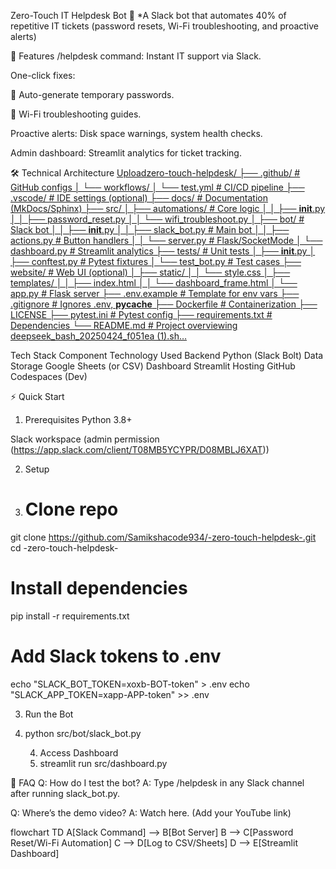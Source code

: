Zero-Touch IT Helpdesk Bot 🤖
*A Slack bot that automates 40% of repetitive IT tickets (password resets, Wi-Fi troubleshooting, and proactive alerts)



🚀 Features
/helpdesk command: Instant IT support via Slack.

One-click fixes:

🔑 Auto-generate temporary passwords.

📶 Wi-Fi troubleshooting guides.

Proactive alerts: Disk space warnings, system health checks.

Admin dashboard: Streamlit analytics for ticket tracking.



🛠️ Technical Architecture
[Uploadzero-touch-helpdesk/
├── .github/                  # GitHub configs
│   └── workflows/
│       └── test.yml          # CI/CD pipeline
├── .vscode/                 # IDE settings (optional)
├── docs/                    # Documentation (MkDocs/Sphinx)
├── src/
│   ├── automations/         # Core logic
│   │   ├── __init__.py
│   │   ├── password_reset.py
│   │   └── wifi_troubleshoot.py
│   ├── bot/                # Slack bot
│   │   ├── __init__.py
│   │   ├── slack_bot.py    # Main bot
│   │   ├── actions.py      # Button handlers
│   │   └── server.py       # Flask/SocketMode
│   └── dashboard.py        # Streamlit analytics
├── tests/                  # Unit tests
│   ├── __init__.py
│   ├── conftest.py        # Pytest fixtures
│   └── test_bot.py        # Test cases
├── website/               # Web UI (optional)
│   ├── static/
│   │   └── style.css
│   ├── templates/
│   │   ├── index.html
│   │   └── dashboard_frame.html
│   └── app.py             # Flask server
├── .env.example           # Template for env vars
├── .gitignore            # Ignores .env, __pycache__
├── Dockerfile            # Containerization
├── LICENSE
├── pytest.ini            # Pytest config
├── requirements.txt      # Dependencies
└── README.md            # Project overviewing deepseek_bash_20250424_f051ea (1).sh…]()

Tech Stack
Component	Technology Used
Backend	Python (Slack Bolt)
Data Storage	Google Sheets (or CSV)
Dashboard	Streamlit
Hosting	GitHub Codespaces (Dev) 


⚡ Quick Start
1. Prerequisites
Python 3.8+

Slack workspace (admin permission  (https://app.slack.com/client/T08MB5YCYPR/D08MBLJ6XAT))


2. Setup
3. # Clone repo
git clone https://github.com/Samikshacode934/-zero-touch-helpdesk-.git
cd -zero-touch-helpdesk-

# Install dependencies
pip install -r requirements.txt

# Add Slack tokens to .env
echo "SLACK_BOT_TOKEN=xoxb-BOT-token" > .env
echo "SLACK_APP_TOKEN=xapp-APP-token" >> .env


3. Run the Bot
4. python src/bot/slack_bot.py

   4. Access Dashboard
   5. streamlit run src/dashboard.py
  

  🙋 FAQ
Q: How do I test the bot?
A: Type /helpdesk in any Slack channel after running slack_bot.py.

Q: Where’s the demo video?
A: Watch here. (Add your YouTube link)


flowchart TD
    A[Slack Command] --> B[Bot Server]
    B --> C[Password Reset/Wi-Fi Automation]
    C --> D[Log to CSV/Sheets]
    D --> E[Streamlit Dashboard]

